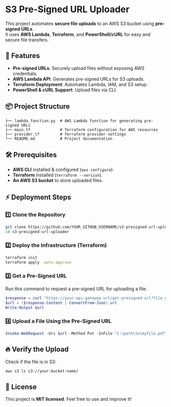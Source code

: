 # S3 Pre-Signed URL Uploader

This project automates **secure file uploads** to an AWS S3 bucket using **pre-signed URLs**.  
It uses **AWS Lambda**, **Terraform**, and **PowerShell/cURL** for easy and secure file transfers.

## 🚀 Features
- **Pre-signed URLs**: Securely upload files without exposing AWS credentials.
- **AWS Lambda API**: Generates pre-signed URLs for S3 uploads.
- **Terraform Deployment**: Automates Lambda, IAM, and S3 setup.
- **PowerShell & cURL Support**: Upload files via CLI.

## 📦 Project Structure
```
├── lambda_function.py  # AWS Lambda function for generating pre-signed URLs
├── main.tf             # Terraform configuration for AWS resources
├── provider.tf         # Terraform provider settings
└── README.md           # Project documentation
```

## 🛠️ Prerequisites
- **AWS CLI** installed & configured (`aws configure`).
- **Terraform** installed (`terraform --version`).
- **An AWS S3 bucket** to store uploaded files.

## ⚡ Deployment Steps
### **1️⃣ Clone the Repository**
```sh
git clone https://github.com/YOUR_GITHUB_USERNAME/s3-presigned-url-uploader.git
cd s3-presigned-url-uploader
```

### **2️⃣ Deploy the Infrastructure (Terraform)**
```sh
terraform init
terraform apply -auto-approve
```

### **3️⃣ Get a Pre-Signed URL**
Run this command to request a pre-signed URL for uploading a file:
```powershell
$response = curl "https://your-api-gateway-url/get-presigned-url?file_name=myfile.pdf"
$url = ($response.Content | ConvertFrom-Json).url
Write-Output $url
```

### **4️⃣ Upload a File Using the Pre-Signed URL**
```powershell
Invoke-WebRequest -Uri $url -Method Put -InFile "C:\path\to\myfile.pdf" -ContentType "application/octet-stream"
```

## 🔥 Verify the Upload
Check if the file is in S3:
```sh
aws s3 ls s3://your-bucket-name/
```

## 📜 License
This project is **MIT licensed**. Feel free to use and improve it!
